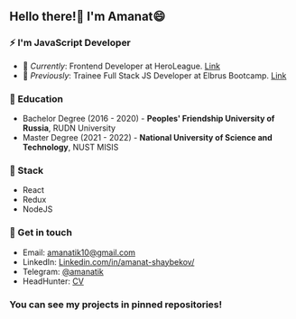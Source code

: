 ## Hello there!👋 I'm Amanat😄

### ⚡ I'm **JavaScript** Developer 

- 🔭 *Currently*: Frontend Developer at HeroLeague. [Link](https://heroleageu.ru)
- 🔭 *Previously*: Trainee Full Stack JS Developer at Elbrus Bootcamp. [Link](https://elbrusboot.camp/)

### 🌱 Education

- Bachelor Degree (2016 - 2020) - **Peoples' Friendship University of Russia**, RUDN University
- Master Degree (2021 - 2022) - **National University of Science and Technology**, NUST MISIS

### 🤔 Stack

- React
- Redux
- NodeJS

### 💬 Get in touch

- Email: [amanatik10@gmail.com](https://gmail.com)
- LinkedIn: [Linkedin.com/in/amanat-shaybekov/](https://www.linkedin.com/in/amanat-shaybekov-b06a62212/)
- Telegram: [@amanatik](https://t.me/amanatik/)
- HeadHunter: [CV](https://hh.ru/resume/65a0b5c7ff08f489450039ed1f4a7065674b61)

### You can see my projects in pinned repositories!
